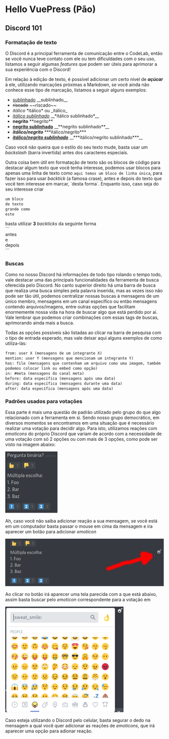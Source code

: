 # Hello VuePress (Pão)

## Discord 101

### Formatação de texto
O Discord é a principal ferramenta de comunicação entre o CodeLab, então se você nunca teve contato com ele ou tem dificuldades com o seu uso, listamos a seguir algumas *features* que podem ser úteis para aprimorar a sua experiência com o Discord!

Em relação à edição de texto, é possível adicionar um certo nível de ***açúcar*** à ele, utilizando marcações próximas a Markdown, se você ainda não conhece esse tipo de marcação, listamos a seguir alguns exemplos:
- <u>sublinhado</u> \_\_sublinhado\_\_
- ~~riscado~~ \~\~riscado\~\~
- *itálico* \*itálico\* ou \_itálico\_
- *<u>itálico sublinhado</u>* \_\_\*itálico sublinhado\*\_\_
- **negrito** \*\*negrito\*\*
- **<u>negrito sublinhado</u>** \_\_\*\*negrito sublinhado\*\*\_\_
- ***itálico/negrito*** \*\*\*itálico/negrito\*\*\*
- ***<u>itálico/negrito sublinhado</u>*** \_\_\*\*\*itálico/negrito sublinhado\*\*\*\_\_

Caso você não queira que o estilo do seu texto mude, basta usar um *backslash* (barra invertida) antes dos caracteres especiais.

Outra coisa bem útil em formatação de texto são os blocos de código para destacar algum texto que você tenha interesse, podemos usar blocos para apenas uma linha de texto como `aqui temos um bloco de linha única`, para fazer isso para usar *backtick* (a famosa crase), antes e depois do texto que você tem interesse em marcar, \`desta forma\`. Enquanto isso, caso seja do seu interesse criar
```
um bloco
de texto
grande como
este
```
basta utilizar **3** *backticks* da seguinte forma<br/>
\`\`\`<br/>
antes<br/>
e<br/>
depois<br/>
\`\`\`

### Buscas
Como no nosso Discord há informações de todo tipo rolando o tempo todo, vale destacar uma das principais funcionalidades da ferramenta de busca oferecida pelo Discord. No canto superior direito há uma barra de busca que realiza uma busca simples pela palavra inserida, mas as vezes isso não pode ser tão útil, podemos centralizar nossas buscas à mensagens de um único membro, mensagens em um canal específico ou então mensagens contendo arquivos/imagens, entre outras opções que facilitam enormemente nossa vida na hora de buscar algo que está perdido por aí. Vale lembrar que podemos criar combinações com essas tags de buscas, aprimorando ainda mais a busca.

Todas as opções possíveis são listadas ao clicar na barra de pesquisa com o tipo de entrada esperado, mas vale deixar aqui alguns exemplos de como utiliza-lás:
```
from: user X (mensagens de um integrante X)
mention: user Y (mensagens que mencionam um integrante Y)
has: file (mensagens que contenham um arquivo como uma imagem, também podemos colocar link ou embed como opção)
in: #meta (mensagens do canal meta)
before: data específica (mensagens após uma data)
during: data específica (mensagens durante uma data)
after: data específica (mensagens após uma data)
```

### Padrões usados para votações
Essa parte é mais uma questão de padrão utilizado pelo grupo do que algo relacionado com a ferramenta em si. Sendo nosso grupo democrático, em diversos momentos se encontramos em uma situação que é necessário realizar uma votação para decidir algo. Para isto, utilizamos reações com *emoticons* do próprio Discord que variam de acordo com a necessidade de uma votação com só 2 opções ou com mais de 3 opções, como pode ser visto na imagem abaixo:

![Padrão de votação](./assets/poll-discord-pattern.png)

Ah, caso você não saiba adicionar reação a sua mensagem, se você está em um computador basta passar o mouse em cima da mensagem e ira aparecer um botão para adicionar *emoticon*

![Adicionando emoticon como reação](./assets/add-emoticon-reaction.png)

Ao clicar no botão irá aparecer uma tela parecida com a que está abaixo, assim basta buscar pelo *emoticon* correspondente para a votação em

![Emoticons](./assets/emoticon-window.png)

Caso esteja utilizando o Discord pelo celular, basta segurar o dedo na mensagem a qual você quer adicionar as reações de *emoticons*, que irá aparecer uma opção para adionar reação.





